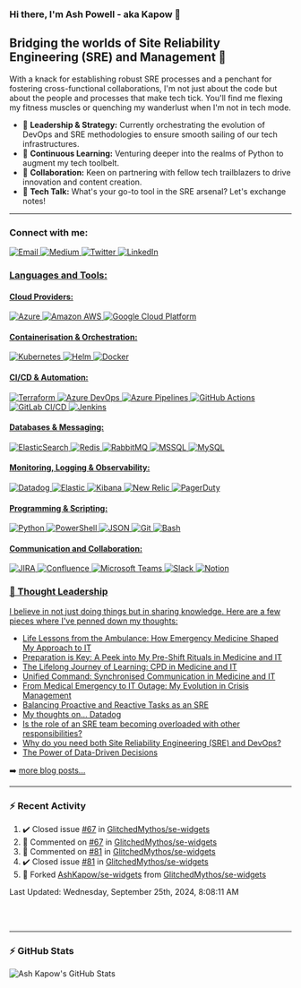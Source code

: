 ### Hi there, I'm Ash Powell - aka Kapow 👋

## Bridging the worlds of Site Reliability Engineering (SRE) and Management 🚀
With a knack for establishing robust SRE processes and a penchant for fostering cross-functional collaborations, I'm not just about the code but about the people and processes that make tech tick. You'll find me flexing my fitness muscles or quenching my wanderlust when I'm not in tech mode.

- 🔭 **Leadership & Strategy:** Currently orchestrating the evolution of DevOps and SRE methodologies to ensure smooth sailing of our tech infrastructures.
- 🌱 **Continuous Learning:** Venturing deeper into the realms of Python to augment my tech toolbelt.
- 👯 **Collaboration:** Keen on partnering with fellow tech trailblazers to drive innovation and content creation.
- 💬 **Tech Talk:** What's your go-to tool in the SRE arsenal? Let's exchange notes!

---
### Connect with me:

<p>
  <a href="mailto:ash@thekapow.com"><img alt="Email" src="https://img.shields.io/badge/-Email-EA4335?style=flat-square&logo=gmail&logoColor=white" />
  <a href="https://medium.com/@ashkapow"><img alt="Medium" src="https://img.shields.io/badge/-Medium-000000?style=flat-square&logo=medium&logoColor=white" />
  <a href="https://twitter.com/ashkapow"><img alt="Twitter" src="https://img.shields.io/badge/-Twitter-1DA1F2?style=flat-square&logo=twitter&logoColor=white" />
  <a href="https://www.linkedin.com/in/ashleypowell1"><img alt="LinkedIn" src="https://img.shields.io/badge/-LinkedIn-0A66C2?style=flat-square&logo=linkedin&logoColor=white" />
</p>

### Languages and Tools:

#### Cloud Providers:
<p>
<img alt="Azure" src="https://img.shields.io/badge/-Azure-0078D4?style=flat-square&logo=microsoftazure&logoColor=white" />
<img alt="Amazon AWS" src="https://img.shields.io/badge/-Amazon_AWS-ff9900?style=flat-square&logo=amazonaws&logoColor=white" />
<img alt="Google Cloud Platform" src="https://img.shields.io/badge/-Google_Cloud_Platform-1a73e8?style=flat-square&logo=google-cloud&logoColor=white" />
</p>

#### Containerisation & Orchestration:
<p>
<img alt="Kubernetes" src="https://img.shields.io/badge/-Kubernetes-326CE5?style=flat-square&logo=kubernetes&logoColor=white" />
<img alt="Helm" src="https://img.shields.io/badge/-Helm-0F1689?style=flat-square&logo=helm&logoColor=white" />
<img alt="Docker" src="https://img.shields.io/badge/-Docker-46a2f1?style=flat-square&logo=docker&logoColor=white" />
</p>

#### CI/CD & Automation:
<p>
<img alt="Terraform" src="https://img.shields.io/badge/-Terraform-7B42BC?style=flat-square&logo=terraform&logoColor=white" />
<img alt="Azure DevOps" src="https://img.shields.io/badge/-Azure_DevOps-0078D7?style=flat-square&logo=azuredevops&logoColor=white" />
<img alt="Azure Pipelines" src="https://img.shields.io/badge/-Azure_Pipelines-2560E0?style=flat-square&logo=azurepipelines&logoColor=white" />
<img alt="GitHub Actions" src="https://img.shields.io/badge/-GitHub_Actions-2088FF?style=flat-square&logo=githubactions&logoColor=white" />
<img alt="GitLab CI/CD" src="https://img.shields.io/badge/-GitLab_CI/CD-FCA121?style=flat-square&logo=gitlab&logoColor=white" />
<img alt="Jenkins" src="https://img.shields.io/badge/-Jenkins-D24939?style=flat-square&logo=jenkins&logoColor=white" />
</p>

#### Databases & Messaging:
<p>
<img alt="ElasticSearch" src="https://img.shields.io/badge/-ElasticSearch-005571?style=flat-square&logo=elasticsearch&logoColor=white" />
<img alt="Redis" src="https://img.shields.io/badge/-Redis-DC382D?style=flat-square&logo=redis&logoColor=white" />
<img alt="RabbitMQ" src="https://img.shields.io/badge/-RabbitMQ-FF6600?style=flat-square&logo=rabbitmq&logoColor=white" />
<img alt="MSSQL" src="https://img.shields.io/badge/-MSSQL-CC2927?style=flat-square&logo=microsoftsqlserver&logoColor=white" />
<img alt="MySQL" src="https://img.shields.io/badge/-MySQL-4479A1?style=flat-square&logo=mysql&logoColor=white" />
</p>

#### Monitoring, Logging & Observability:
<p>
<img alt="Datadog" src="https://img.shields.io/badge/-Datadog-632CA6?style=flat-square&logo=datadog&logoColor=white" />
<img alt="Elastic" src="https://img.shields.io/badge/-Elastic-005571?style=flat-square&logo=elastic&logoColor=white" />
<img alt="Kibana" src="https://img.shields.io/badge/-Kibana-005571?style=flat-square&logo=kibana&logoColor=white" />
<img alt="New Relic" src="https://img.shields.io/badge/-New_Relic-008C99?style=flat-square&logo=newrelic&logoColor=white" />
<img alt="PagerDuty" src="https://img.shields.io/badge/-PagerDuty-06AC38?style=flat-square&logo=pagerduty&logoColor=white" />
</p>

#### Programming & Scripting:
<p>
<img alt="Python" src="https://img.shields.io/badge/-Python-3776AB?style=flat-square&logo=python&logoColor=white" />
<img alt="PowerShell" src="https://img.shields.io/badge/-PowerShell-5391FE?style=flat-square&logo=powershell&logoColor=white" />
<img alt="JSON" src="https://img.shields.io/badge/-JSON-000000?style=flat-square&logo=json&logoColor=white" />
<img alt="Git" src="https://img.shields.io/badge/-Git-F05032?style=flat-square&logo=git&logoColor=white" />
<img alt="Bash" src="https://img.shields.io/badge/-Bash-4EAA25?style=flat-square&logo=gnu-bash&logoColor=white" />
</p>

#### Communication and Collaboration:
<p>
<img alt="JIRA" src="https://img.shields.io/badge/-JIRA-0052CC?style=flat-square&logo=jira&logoColor=white" />
<img alt="Confluence" src="https://img.shields.io/badge/-Confluence-172B4D?style=flat-square&logo=confluence&logoColor=white" />
<img alt="Microsoft Teams" src="https://img.shields.io/badge/-Microsoft_Teams-6264A7?style=flat-square&logo=microsoft-teams&logoColor=white" />
<img alt="Slack" src="https://img.shields.io/badge/-Slack-4A154B?style=flat-square&logo=slack&logoColor=white" />
<img alt="Notion" src="https://img.shields.io/badge/-Notion-000000?style=flat-square&logo=notion&logoColor=white" />
</p>

### 📕 Thought Leadership

I believe in not just doing things but in sharing knowledge. Here are a few pieces where I've penned down my thoughts:

<!-- BLOG-POST-LIST:START -->
- [Life Lessons from the Ambulance: How Emergency Medicine Shaped My Approach to IT](https://ashkapow.medium.com/life-lessons-from-the-ambulance-how-emergency-medicine-shaped-my-approach-to-it-d5be1ff290d1?source=rss-5aeda81f2373------2)
- [Preparation is Key: A Peek into My Pre-Shift Rituals in Medicine and IT](https://ashkapow.medium.com/preparation-is-key-a-peek-into-my-pre-shift-rituals-in-medicine-and-it-7106e4e3d1ed?source=rss-5aeda81f2373------2)
- [The Lifelong Journey of Learning: CPD in Medicine and IT](https://ashkapow.medium.com/the-lifelong-journey-of-learning-cpd-in-medicine-and-it-25733cb0ce41?source=rss-5aeda81f2373------2)
- [Unified Command: Synchronised Communication in Medicine and IT](https://ashkapow.medium.com/unified-command-synchronised-communication-in-medicine-and-it-a3a36a8e6a94?source=rss-5aeda81f2373------2)
- [From Medical Emergency to IT Outage: My Evolution in Crisis Management](https://ashkapow.medium.com/from-medical-emergency-to-it-outage-my-evolution-in-crisis-management-d3d435b66444?source=rss-5aeda81f2373------2)
- [Balancing Proactive and Reactive Tasks as an SRE](https://ashkapow.medium.com/balancing-proactive-and-reactive-tasks-as-an-sre-ed7a4966dd0a?source=rss-5aeda81f2373------2)
- [My thoughts on… Datadog](https://ashkapow.medium.com/my-thoughts-on-datadog-52877368d75a?source=rss-5aeda81f2373------2)
- [Is the role of an SRE team becoming overloaded with other responsibilities?](https://ashkapow.medium.com/is-the-role-of-an-sre-team-becoming-overloaded-with-other-responsibilities-46bf41481227?source=rss-5aeda81f2373------2)
- [Why do you need both Site Reliability Engineering &lpar;SRE&rpar; and DevOps?](https://ashkapow.medium.com/why-do-you-need-both-site-reliability-engineering-sre-and-devops-cdeb0f9fee07?source=rss-5aeda81f2373------2)
- [The Power of Data-Driven Decisions](https://medium.com/glasswall-engineering/the-power-of-data-driven-decisions-521ef982424b?source=rss-5aeda81f2373------2)
<!-- BLOG-POST-LIST:END -->

➡️ [more blog posts...](https://medium.com/@ashkapow)

--- 
### :zap: Recent Activity
  
<!--RECENT_ACTIVITY:start-->
1. ✔️ Closed issue [#67](https://github.com/GlitchedMythos/se-widgets/issues/67) in [GlitchedMythos/se-widgets](https://github.com/GlitchedMythos/se-widgets)
2. 💬 Commented on [#67](https://github.com/GlitchedMythos/se-widgets/issues/67#issuecomment-2189338784) in [GlitchedMythos/se-widgets](https://github.com/GlitchedMythos/se-widgets)
3. 💬 Commented on [#81](https://github.com/GlitchedMythos/se-widgets/issues/81#issuecomment-2189337868) in [GlitchedMythos/se-widgets](https://github.com/GlitchedMythos/se-widgets)
4. ✔️ Closed issue [#81](https://github.com/GlitchedMythos/se-widgets/issues/81) in [GlitchedMythos/se-widgets](https://github.com/GlitchedMythos/se-widgets)
5. 🔱 Forked [AshKapow/se-widgets](https://github.com/AshKapow/se-widgets) from [GlitchedMythos/se-widgets](https://github.com/GlitchedMythos/se-widgets)
<!--RECENT_ACTIVITY:end-->

<!--RECENT_ACTIVITY:last_update-->
Last Updated: Wednesday, September 25th, 2024, 8:08:11 AM
<!--RECENT_ACTIVITY:last_update_end-->

<br />
<br />

--- 
### :zap: GitHub Stats

  <img align="left" alt="Ash Kapow's GitHub Stats" src="https://github-readme-stats.ereshzealous.vercel.app/api?username=ashkapow&show_icons=true&hide_border=true" />
